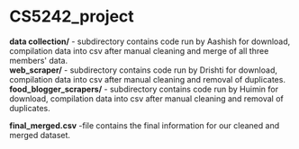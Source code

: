 # CS5242_project

**data collection/** - subdirectory contains code run by Aashish for download, compilation data into csv after manual cleaning and merge of all three members' data.<br>
**web_scraper/** - subdirectory contains code run by Drishti for download, compilation data into csv after manual cleaning and removal of duplicates.<br>
**food_blogger_scrapers/** - subdirectory contains code run by Huimin for download, compilation data into csv after manual cleaning and removal of duplicates.


**final_merged.csv** -file contains the final information for our cleaned and merged dataset.
